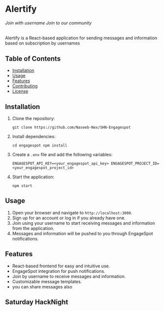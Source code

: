 # Alertify
###### Join with username Join to our community

Alertify is a React-based application for sending messages and information based on subscription by usernames

## Table of Contents

- [Installation](#installation)
- [Usage](#usage)
- [Features](#features)
- [Contributing](#contributing)
- [License](#license)

## Installation

1. Clone the repository:

   `git clone https://github.com/Naseeb-Nex/SHN-Engagespot`

2. Install dependencies:

   `cd engagespot npm install`

3. Create a `.env` file and add the following variables:

   `ENGAGESPOT_API_KEY=<your_engagespot_api_key> ENGAGESPOT_PROJECT_ID=<your_engagespot_project_id>`
   
4. Start the application:

   `npm start`

## Usage

1. Open your browser and navigate to `http://localhost:3000`.
2. Sign up for an account or log in if you already have one.
3. Join using your username to start receiving messages and information from the application.
4. Messages and information will be pushed to you through EngageSpot notifications.

## Features

- React-based frontend for easy and intuitive use.
- EngageSpot integration for push notifications.
- Join by username to receive messages and information.
- Customizable message templates.
- you can share messages also

## Saturday HackNight
